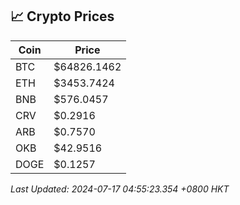 ## 📈 Crypto Prices

| Coin | Price |
| ---- | ----- |
| BTC | $64826.1462 |
| ETH | $3453.7424 |
| BNB | $576.0457 |
| CRV | $0.2916 |
| ARB | $0.7570 |
| OKB | $42.9516 |
| DOGE | $0.1257 |

_Last Updated: 2024-07-17 04:55:23.354 +0800 HKT_